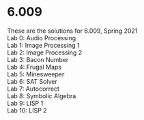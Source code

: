 # 6.009
These are the solutions for 6.009, Spring 2021\
Lab 0: Audio Processing\
Lab 1: Image Processing 1\
Lab 2: Image Processing 2\
Lab 3: Bacon Number\
Lab 4: Frugal Maps\
Lab 5: Minesweeper\
Lab 6: SAT Solver\
Lab 7: Autocorrect\
Lab 8: Symbolic Algebra\
Lab 9: LISP 1\
Lab 10: LISP 2
